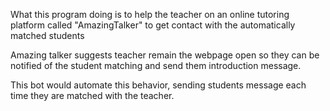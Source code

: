 What this program doing is to help the teacher on an online tutoring platform
   called "AmazingTalker" to get contact with the automatically matched students

Amazing talker suggests teacher remain the webpage open so they can be notified 
   of the student matching and send them introduction message.

This bot would automate this behavior, sending students message each time they are 
   matched with the teacher.

